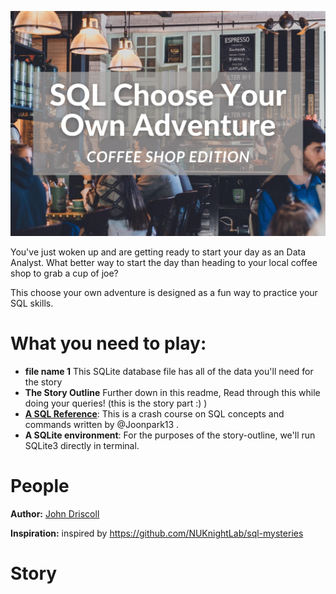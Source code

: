 ![Picture of Coffee Shop and Title](CYOA-header.png)

You've just woken up and are getting ready to start your day as an Data Analyst. What better way to start the day than heading to your local coffee shop to grab a cup of joe? 

This choose your own adventure is designed as a fun way to practice your SQL skills.

# What you need to play:
* **file name 1** This SQLite database file has all of the data you'll need for the story
* **The Story Outline** Further down in this readme, Read through this while doing your queries! (this is the story part :) )
* **[A SQL Reference](https://github.com/NUKnightLab/sql-mysteries/blob/master/reference.pdf)**: This is a crash course on SQL concepts and commands written by @Joonpark13 .
* **A SQLite environment**: For the purposes of the story-outline, we'll run SQLite3 directly in terminal.

# People
**Author:**
[John Driscoll](https://www.linkedin.com/in/john-driscoll-/)

**Inspiration:**
inspired by https://github.com/NUKnightLab/sql-mysteries

# Story

